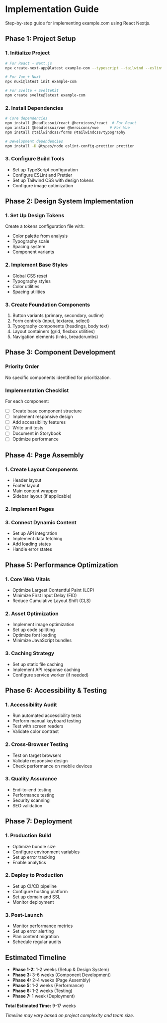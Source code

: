 # Implementation Guide

Step-by-step guide for implementing example.com using React Nextjs.

## Phase 1: Project Setup

### 1. Initialize Project
```bash
# For React + Next.js
npx create-next-app@latest example-com --typescript --tailwind --eslint

# For Vue + Nuxt
npx nuxi@latest init example-com

# For Svelte + SvelteKit
npm create svelte@latest example-com
```

### 2. Install Dependencies
```bash
# Core dependencies
npm install @headlessui/react @heroicons/react  # For React
npm install @headlessui/vue @heroicons/vue     # For Vue
npm install @tailwindcss/forms @tailwindcss/typography

# Development dependencies
npm install -D @types/node eslint-config-prettier prettier
```

### 3. Configure Build Tools
- Set up TypeScript configuration
- Configure ESLint and Prettier
- Set up Tailwind CSS with design tokens
- Configure image optimization

## Phase 2: Design System Implementation

### 1. Set Up Design Tokens
Create a tokens configuration file with:
- Color palette from analysis
- Typography scale
- Spacing system
- Component variants

### 2. Implement Base Styles
- Global CSS reset
- Typography styles
- Color utilities
- Spacing utilities

### 3. Create Foundation Components
1. Button variants (primary, secondary, outline)
2. Form controls (input, textarea, select)
2. Typography components (headings, body text)
2. Layout containers (grid, flexbox utilities)
2. Navigation elements (links, breadcrumbs)

## Phase 3: Component Development

### Priority Order
No specific components identified for prioritization.

### Implementation Checklist
For each component:
- [ ] Create base component structure
- [ ] Implement responsive design
- [ ] Add accessibility features
- [ ] Write unit tests
- [ ] Document in Storybook
- [ ] Optimize performance

## Phase 4: Page Assembly

### 1. Create Layout Components
- Header layout
- Footer layout
- Main content wrapper
- Sidebar layout (if applicable)

### 2. Implement Pages


### 3. Connect Dynamic Content
- Set up API integration
- Implement data fetching
- Add loading states
- Handle error states

## Phase 5: Performance Optimization

### 1. Core Web Vitals
- Optimize Largest Contentful Paint (LCP)
- Minimize First Input Delay (FID)
- Reduce Cumulative Layout Shift (CLS)

### 2. Asset Optimization
- Implement image optimization
- Set up code splitting
- Optimize font loading
- Minimize JavaScript bundles

### 3. Caching Strategy
- Set up static file caching
- Implement API response caching
- Configure service worker (if needed)

## Phase 6: Accessibility & Testing

### 1. Accessibility Audit
- Run automated accessibility tests
- Perform manual keyboard testing
- Test with screen readers
- Validate color contrast

### 2. Cross-Browser Testing
- Test on target browsers
- Validate responsive design
- Check performance on mobile devices

### 3. Quality Assurance
- End-to-end testing
- Performance testing
- Security scanning
- SEO validation

## Phase 7: Deployment

### 1. Production Build
- Optimize bundle size
- Configure environment variables
- Set up error tracking
- Enable analytics

### 2. Deploy to Production
- Set up CI/CD pipeline
- Configure hosting platform
- Set up domain and SSL
- Monitor deployment

### 3. Post-Launch
- Monitor performance metrics
- Set up error alerting
- Plan content migration
- Schedule regular audits

## Estimated Timeline

- **Phase 1-2:** 1-2 weeks (Setup & Design System)
- **Phase 3:** 3-6 weeks (Component Development)
- **Phase 4:** 2-4 weeks (Page Assembly)
- **Phase 5:** 1-2 weeks (Performance)
- **Phase 6:** 1-2 weeks (Testing)
- **Phase 7:** 1 week (Deployment)

**Total Estimated Time:** 9-17 weeks

*Timeline may vary based on project complexity and team size.*

